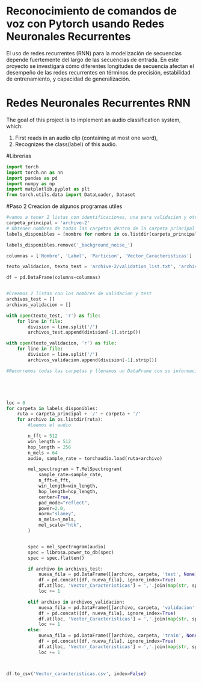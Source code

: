 # Reconocimiento de comandos de voz con Pytorch usando Redes Neuronales Recurrentes
El uso de redes recurrentes (RNN) para la modelización de secuencias depende fuertemente del largo de las secuencias de entrada. En este proyecto se investigará cómo diferentes longitudes de secuencia afectan el desempeño de las redes recurrentes en términos de precisión, estabilidad de entrenamiento, y capacidad de generalización.

# Redes Neuronales Recurrentes RNN
The goal of this project is to implement an audio classification system, which:
1. First reads in an audio clip (containing at most one word),
2. Recognizes the class(label) of this audio.

#Librerias
```python
import torch
import torch.nn as nn
import pandas as pd
import numpy as np
import matplotlib.pyplot as plt
from torch.utils.data import DataLoader, Dataset

```


#Paso 2 Creacion de algunos programas utiles

```python
#vamos a tener 2 listas con identificaciones, una para validacion y otra para 
carpeta_principal = 'archive-2'
# Obtener nombres de todas las carpetas dentro de la carpeta principal
labels_disponibles = [nombre for nombre in os.listdir(carpeta_principal) if os.path.isdir(os.path.join(carpeta_principal, nombre))]

labels_disponibles.remove('_background_noise_')

columnas = ['Nombre', 'Label', 'Particion', 'Vector_Caracteristicas']

texto_validacion, texto_test = 'archive-2/validation_list.txt', 'archive-2/testing_list.txt'

df = pd.DataFrame(columns=columnas)


#Creamos 2 listas con los nombres de validacion y test
archivos_test = []
archivos_validacion = []

with open(texto_test, 'r') as file:
    for line in file:
        division = line.split('/')
        archivos_test.append(division[-1].strip())

with open(texto_validacion, 'r') as file:
    for line in file:
        division = line.split('/')
        archivos_validacion.append(division[-1].strip())

#Recorremos todas las carpetas y llenamos un DataFrame con su informacion





loc = 0
for carpeta in labels_disponibles:
    ruta = carpeta_principal + '/' + carpeta + '/'
    for archivo in os.listdir(ruta):
        #Leemos el audio

        n_fft = 512
        win_length = 512
        hop_length = 256
        n_mels = 64
        audio, sample_rate = torchaudio.load(ruta+archivo)

        mel_spectrogram = T.MelSpectrogram(
            sample_rate=sample_rate,
            n_fft=n_fft,
            win_length=win_length,
            hop_length=hop_length,
            center=True,
            pad_mode="reflect",
            power=2.0,
            norm="slaney",
            n_mels=n_mels,
            mel_scale="htk",
        )


        spec = mel_spectrogram(audio)
        spec = librosa.power_to_db(spec)
        spec = spec.flatten()

        if archivo in archivos_test:
            nueva_fila = pd.DataFrame([[archivo, carpeta, 'test', None]], columns=['Nombre', 'Label', 'Particion', 'Vector_Caracteristicas'])
            df = pd.concat([df, nueva_fila], ignore_index=True)
            df.at[loc, 'Vector_Caracteristicas'] = ','.join(map(str, spec))
            loc += 1

        elif archivo in archivos_validacion:
            nueva_fila = pd.DataFrame([[archivo, carpeta, 'validacion', None]], columns=['Nombre', 'Label', 'Particion', 'Vector_Caracteristicas'])
            df = pd.concat([df, nueva_fila], ignore_index=True)
            df.at[loc, 'Vector_Caracteristicas'] = ','.join(map(str, spec))
            loc += 1
        else:
            nueva_fila = pd.DataFrame([[archivo, carpeta, 'train', None]], columns=['Nombre', 'Label', 'Particion', 'Vector_Caracteristicas'])
            df = pd.concat([df, nueva_fila], ignore_index=True)
            df.at[loc, 'Vector_Caracteristicas'] = ','.join(map(str, spec))
            loc += 1



df.to_csv('Vector_caracteristicas.csv', index=False)
```
